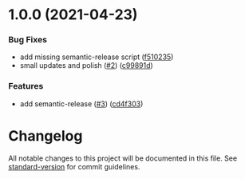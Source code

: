 # 1.0.0 (2021-04-23)


### Bug Fixes

* add missing semantic-release script ([f510235](https://github.com/SearchKings/gulp-gcs-upload/commit/f510235926a5f7dcff5ec2e7b621f3e4b76d0be4))
* small updates and polish ([#2](https://github.com/SearchKings/gulp-gcs-upload/issues/2)) ([c99891d](https://github.com/SearchKings/gulp-gcs-upload/commit/c99891d887b0da45cd1f335d3b1f9cda5c2f564e))


### Features

* add semantic-release ([#3](https://github.com/SearchKings/gulp-gcs-upload/issues/3)) ([cd4f303](https://github.com/SearchKings/gulp-gcs-upload/commit/cd4f3037522c9243ab67479d005eb08d7eed18c8))

# Changelog

All notable changes to this project will be documented in this file. See [standard-version](https://github.com/conventional-changelog/standard-version) for commit guidelines.
